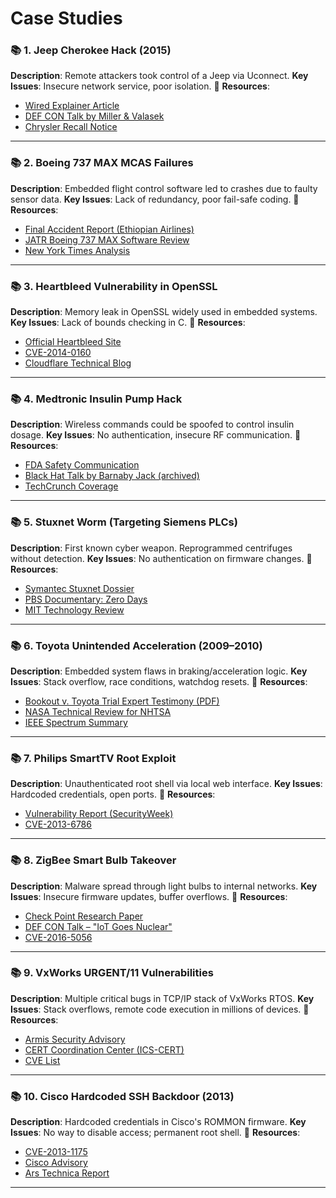# Case Studies

### 📚 1. **Jeep Cherokee Hack (2015)**

**Description**: Remote attackers took control of a Jeep via Uconnect.
**Key Issues**: Insecure network service, poor isolation.
🔗 **Resources**:

* [Wired Explainer Article](https://www.wired.com/2015/07/hackers-remotely-kill-jeep-highway/)
* [DEF CON Talk by Miller & Valasek](https://www.youtube.com/watch?v=MK0SrxBC1xs)
* [Chrysler Recall Notice](https://www.nhtsa.gov/recalls?nhtsaId=15V461000)

---

### 📚 2. **Boeing 737 MAX MCAS Failures**

**Description**: Embedded flight control software led to crashes due to faulty sensor data.
**Key Issues**: Lack of redundancy, poor fail-safe coding.
🔗 **Resources**:

* [Final Accident Report (Ethiopian Airlines)](https://www.bea.aero/en/investigation-reports/notified-events/detail/accident-to-the-boeing-737-8-max-registered-et-avj-operated-by-ethiopian-airlines-on-10-03-2019/)
* [JATR Boeing 737 MAX Software Review](https://www.faa.gov/news/media/attachments/Final_JATR_Submittal_to_FAA_Oct_2019.pdf)
* [New York Times Analysis](https://www.nytimes.com/2019/06/01/business/boeing-737-max-crash.html)

---

### 📚 3. **Heartbleed Vulnerability in OpenSSL**

**Description**: Memory leak in OpenSSL widely used in embedded systems.
**Key Issues**: Lack of bounds checking in C.
🔗 **Resources**:

* [Official Heartbleed Site](https://heartbleed.com/)
* [CVE-2014-0160](https://nvd.nist.gov/vuln/detail/CVE-2014-0160)
* [Cloudflare Technical Blog](https://blog.cloudflare.com/answering-the-critical-question-can-you-get-private-ssl-keys-using-heartbleed/)

---

### 📚 4. **Medtronic Insulin Pump Hack**

**Description**: Wireless commands could be spoofed to control insulin dosage.
**Key Issues**: No authentication, insecure RF communication.
🔗 **Resources**:

* [FDA Safety Communication](https://www.fda.gov/medical-devices/safety-communications/cybersecurity-vulnerabilities-identified-medtronic-mini-med-insulin-pumps-fda-safety-communication)
* [Black Hat Talk by Barnaby Jack (archived)](https://www.blackhat.com/presentations/bh-dc-10/Jack/BH_DC_10_Jack_Attack_Slides.pdf)
* [TechCrunch Coverage](https://techcrunch.com/2019/06/27/medtronic-insulin-pumps-hacked/)

---

### 📚 5. **Stuxnet Worm (Targeting Siemens PLCs)**

**Description**: First known cyber weapon. Reprogrammed centrifuges without detection.
**Key Issues**: No authentication on firmware changes.
🔗 **Resources**:

* [Symantec Stuxnet Dossier](https://www.symantec.com/content/en/us/enterprise/media/security_response/whitepapers/w32_stuxnet_dossier.pdf)
* [PBS Documentary: Zero Days](https://www.pbs.org/wgbh/frontline/film/zero-days/)
* [MIT Technology Review](https://www.technologyreview.com/2013/02/26/178640/stuxnet-the-first-cyberweapon/)

---

### 📚 6. **Toyota Unintended Acceleration (2009–2010)**

**Description**: Embedded system flaws in braking/acceleration logic.
**Key Issues**: Stack overflow, race conditions, watchdog resets.
🔗 **Resources**:

* [Bookout v. Toyota Trial Expert Testimony (PDF)](https://www.safetyresearch.net/Library/Bookout_v_Toyota_Barraza_TrialTranscript_Excerpt.pdf)
* [NASA Technical Review for NHTSA](https://www.nasa.gov/sites/default/files/files/EDL_GT_Report_Final.pdf)
* [IEEE Spectrum Summary](https://spectrum.ieee.org/toyotas-killer-firmware)

---

### 📚 7. **Philips SmartTV Root Exploit**

**Description**: Unauthenticated root shell via local web interface.
**Key Issues**: Hardcoded credentials, open ports.
🔗 **Resources**:

* [Vulnerability Report (SecurityWeek)](https://www.securityweek.com/philips-smart-tvs-vulnerable-remote-root-access/)
* [CVE-2013-6786](https://nvd.nist.gov/vuln/detail/CVE-2013-6786)

---

### 📚 8. **ZigBee Smart Bulb Takeover**

**Description**: Malware spread through light bulbs to internal networks.
**Key Issues**: Insecure firmware updates, buffer overflows.
🔗 **Resources**:

* [Check Point Research Paper](https://research.checkpoint.com/2016/when-iot-goes-nuclear/)
* [DEF CON Talk – "IoT Goes Nuclear"](https://www.youtube.com/watch?v=MecqljN1vX8)
* [CVE-2016-5056](https://nvd.nist.gov/vuln/detail/CVE-2016-5056)

---

### 📚 9. **VxWorks URGENT/11 Vulnerabilities**

**Description**: Multiple critical bugs in TCP/IP stack of VxWorks RTOS.
**Key Issues**: Stack overflows, remote code execution in millions of devices.
🔗 **Resources**:

* [Armis Security Advisory](https://www.armis.com/research/urgent11/)
* [CERT Coordination Center (ICS-CERT)](https://www.cisa.gov/news-events/ics-advisories/icsa-19-211-01)
* [CVE List](https://nvd.nist.gov/vuln/detail/CVE-2019-12256)

---

### 📚 10. **Cisco Hardcoded SSH Backdoor (2013)**

**Description**: Hardcoded credentials in Cisco's ROMMON firmware.
**Key Issues**: No way to disable access; permanent root shell.
🔗 **Resources**:

* [CVE-2013-1175](https://nvd.nist.gov/vuln/detail/CVE-2013-1175)
* [Cisco Advisory](https://tools.cisco.com/security/center/content/CiscoSecurityAdvisory/cisco-sa-20131016-rommon)
* [Ars Technica Report](https://arstechnica.com/information-technology/2013/10/hardcoded-passwords-and-backdoors-found-in-cisco-routers/)

---


